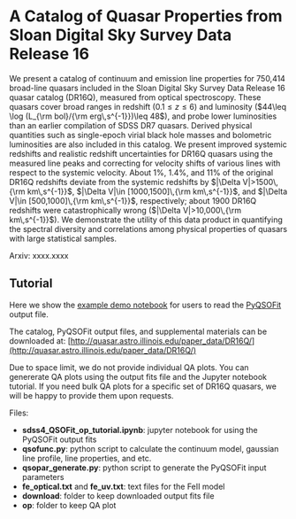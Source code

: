 # A Catalog of Quasar Properties from Sloan Digital Sky Survey Data Release 16

We present a catalog of continuum and emission line properties for 750,414 broad-line quasars included in the Sloan Digital Sky Survey Data Release 16 quasar catalog (DR16Q), measured from optical spectroscopy. These quasars cover broad ranges in redshift ($0.1 \leq z\leq 6$) and luminosity ($44\leq \log (L_{\rm bol}/{\rm erg\,s^{-1}})\leq 48$), and probe lower luminosities than an earlier compilation of SDSS DR7 quasars. Derived physical quantities such as single-epoch virial black hole masses and bolometric luminosities are also included in this catalog. We present improved systemic redshifts and realistic redshift uncertainties for DR16Q quasars using the measured line peaks and correcting for velocity shifts of various lines with respect to the systemic velocity. About 1%, 1.4%, and 11% of the original DR16Q redshifts deviate from the systemic redshifts by $|\Delta V|>1500\,{\rm km\,s^{-1}}$, $|\Delta V|\in [1000,1500]\,{\rm km\,s^{-1}}$, and $|\Delta V|\in [500,1000]\,{\rm km\,s^{-1}}$, respectively; about $1900$ DR16Q redshifts were catastrophically wrong ($|\Delta V|>10,000\,{\rm km\,s^{-1}}$). We demonstrate the utility of this data product in quantifying the spectral diversity and correlations among physical properties of quasars with large statistical samples. 

Arxiv: xxxx.xxxx

## Tutorial

Here we show the [example demo notebook](https://github.com/QiaoyaWu/sdss4_dr16q_tutorial/blob/main/sdss4_QSOFit_op_tutorial.ipynb) for users to read the [PyQSOFit](https://github.com/legolason/PyQSOFit) output file.

The catalog, PyQSOFit output files, and supplemental materials can be downloaded at: [http://quasar.astro.illinois.edu/paper_data/DR16Q/](http://quasar.astro.illinois.edu/paper_data/DR16Q/)

Due to space limit, we do not provide individual QA plots. You can genererate QA plots using the output fits file and the Jupyter notebook tutorial. If you need bulk QA plots for a specific set of DR16Q quasars, we will be happy to provide them upon requests. 

Files:
- __sdss4_QSOFit_op_tutorial.ipynb__: jupyter notebook for using the PyQSOFit output fits
- __qsofunc.py__: python script to calculate the continuum model, gaussian line profile, line properties, and etc.
- __qsopar_generate.py__: python script to generate the PyQSOFit input parameters
- __fe_optical.txt__ and __fe_uv.txt__: text files for the FeII model
- __download__: folder to keep downloaded output fits file
- __op__: folder to keep QA plot

